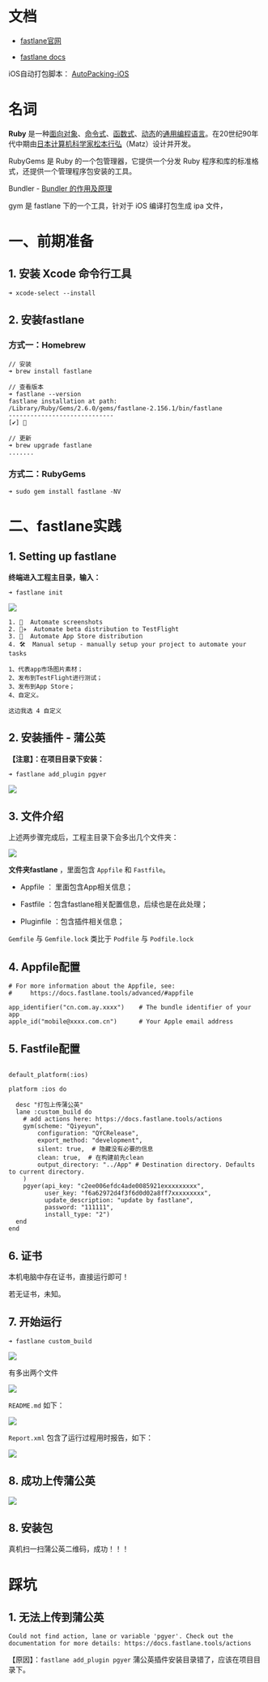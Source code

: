 # 文档

* [fastlane官网](https://fastlane.tools/)

* [fastlane docs](https://docs.fastlane.tools/)



iOS自动打包脚本： [AutoPacking-iOS](https://github.com/monetking/AutoPacking-iOS)



# 名词

**Ruby** 是一种[面向对象](https://zh.wikipedia.org/wiki/面向对象的程序设计)、[命令式](https://zh.wikipedia.org/wiki/命令式编程)、[函数式](https://zh.wikipedia.org/wiki/函數程式語言)、[动态](https://zh.wikipedia.org/wiki/动态语言)的[通用编程语言](https://zh.wikipedia.org/wiki/通用编程语言)。在20世纪90年代中期由[日本](https://zh.wikipedia.org/wiki/日本)[计算机科学家](https://zh.wikipedia.org/wiki/電腦科學家)[松本行弘](https://zh.wikipedia.org/wiki/松本行弘)（Matz）设计并开发。

RubyGems 是 Ruby 的一个包管理器，它提供一个分发 Ruby 程序和库的标准格式，还提供一个管理程序包安装的工具。

Bundler - [Bundler 的作用及原理](https://ruby-china.org/topics/25530)

gym 是 fastlane 下的一个工具，针对于 iOS 编译打包生成 ipa 文件，



# 一、前期准备

## 1. 安装 Xcode 命令行工具

```
➜ xcode-select --install
```

## 2. 安装fastlane

### 方式一：Homebrew

```
// 安装
➜ brew install fastlane

// 查看版本
➜ fastlane --version
fastlane installation at path:
/Library/Ruby/Gems/2.6.0/gems/fastlane-2.156.1/bin/fastlane
-----------------------------
[✔] 🚀

// 更新
➜ brew upgrade fastlane
.......
```

### 方式二：RubyGems

```
➜ sudo gem install fastlane -NV
```



# 二、fastlane实践

## 1. Setting up fastlane

**终端进入工程主目录，输入：**

```
➜ fastlane init
```

![](media_fastlane/001.jpg)

```
1. 📸  Automate screenshots
2. 👩‍✈️  Automate beta distribution to TestFlight
3. 🚀  Automate App Store distribution
4. 🛠  Manual setup - manually setup your project to automate your tasks

1、代表app市场图片素材；
2、发布到TestFlight进行测试；
3、发布到App Store；
4、自定义。

这边我选 4 自定义
```



## 2. 安装插件 - 蒲公英

**【注意】：在项目目录下安装：**

```
➜ fastlane add_plugin pgyer
```

![](media_fastlane/002.jpg)



## 3. 文件介绍

上述两步骤完成后，工程主目录下会多出几个文件夹：

![](media_fastlane/003.jpg)

 **文件夹fastlane** ，里面包含 `Appfile` 和 `Fastfile`。

* Appfile ： 里面包含App相关信息；
* Fastfile ：包含fastlane相关配置信息，后续也是在此处理；

* Pluginfile ：包含插件相关信息；



`Gemfile` 与 `Gemfile.lock` 类比于 `Podfile` 与 `Podfile.lock`



## 4. Appfile配置

```
# For more information about the Appfile, see:
#     https://docs.fastlane.tools/advanced/#appfile

app_identifier("cn.com.ay.xxxx") 	# The bundle identifier of your app
apple_id("mobile@xxxx.com.cn") 		# Your Apple email address
```



## 5. Fastfile配置

```

default_platform(:ios)

platform :ios do

  desc "打包上传蒲公英"
  lane :custom_build do
    # add actions here: https://docs.fastlane.tools/actions
    gym(scheme: "Qiyeyun", 
        configuration: "QYCRelease",
        export_method: "development",
        silent: true,  # 隐藏没有必要的信息
        clean: true,  # 在构建前先clean
        output_directory: "../App" # Destination directory. Defaults to current directory.
    )
    pgyer(api_key: "c2ee006efdc4ade0085921exxxxxxxxx", 
          user_key: "f6a62972d4f3f6d0d02a8ff7xxxxxxxxx", 
          update_description: "update by fastlane",
          password: "111111",
          install_type: "2")
  end
end

```



## 6. 证书

本机电脑中存在证书，直接运行即可！

若无证书，未知。



## 7. 开始运行

```
➜ fastlane custom_build
```

![](media_fastlane/004.jpg)



有多出两个文件

![](media_fastlane/006.jpg)



`README.md` 如下：

![](media_fastlane/007.jpg)

`Report.xml` 包含了运行过程用时报告，如下：

![](media_fastlane/008.jpg)



## 8. 成功上传蒲公英

![](media_fastlane/005.jpg)



## 8. 安装包

 真机扫一扫蒲公英二维码，成功！！！



# 踩坑

## 1. 无法上传到蒲公英

```
Could not find action, lane or variable 'pgyer'. Check out the documentation for more details: https://docs.fastlane.tools/actions
```

【原因】：`fastlane add_plugin pgyer` 蒲公英插件安装目录错了，应该在项目目录下。



